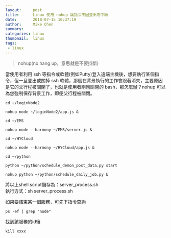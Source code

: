 ```yaml
---
layout:     post
title:      Linux 使用 nohup 讓指令不因登出而中斷
date:       2018-07-15 10:37:19
author:     Mike Chen
summary:    
categories: linux
thumbnail:  linux
tags:
 - linux
---
```


> nohup(no hang up，意思就是不要掛斷)

當使用者利用 ssh 等指令或軟體(例如Putty)登入遠端主機後，想要執行某個指令，但一旦登出或關掉 ssh 軟體，那個在背景執行的工作會跟著消失，主要原因是它的父行程被關閉了，也就是使用者剛剛關閉的 bash，那怎麼辦？nohup 可以為您強制保存背景工作，即便父行程被關閉。

```shell
cd ~/loginNode2

nohup node ~/loginNode2/app.js &

cd ~/EMS

nohup node --harmony ~/EMS/server.js &

cd ~/HYCloud

nohup node --harmony ~/HYCloud/app.js &

cd ~/python

python ~/python/schedule_demon_post_data.py start

nohup python ~/python/schedule_daily_job.py &
```

將以上shell script儲存為：server_process.sh<br>
執行方式：sh server_process.sh<br>


如果要結束某一個服務，可先下指令查詢
```
ps -ef | grep "node"
```

找到該服務的id後
```
kill xxxx
```